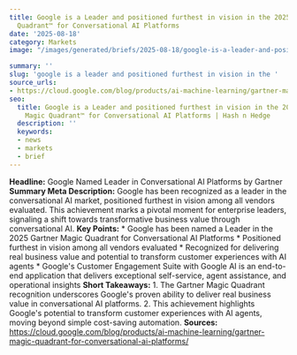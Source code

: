```yaml
---
title: Google is a Leader and positioned furthest in vision in the 2025 Gartner® Magic
  Quadrant™ for Conversational AI Platforms
date: '2025-08-18'
category: Markets
image: "/images/generated/briefs/2025-08-18/google-is-a-leader-and-positioned-furthest-in-vision-in-the-.svg"

summary: ''
slug: 'google is a leader and positioned furthest in vision in the '
source_urls:
- https://cloud.google.com/blog/products/ai-machine-learning/gartner-magic-quadrant-for-conversational-ai-platforms/
seo:
  title: Google is a Leader and positioned furthest in vision in the 2025 Gartner®
    Magic Quadrant™ for Conversational AI Platforms | Hash n Hedge
  description: ''
  keywords:
  - news
  - markets
  - brief
---
```


**Headline:** Google Named Leader in Conversational AI Platforms by Gartner  **Summary Meta Description:** Google has been recognized as a leader in the conversational AI market, positioned furthest in vision among all vendors evaluated. This achievement marks a pivotal moment for enterprise leaders, signaling a shift towards transformative business value through conversational AI.  **Key Points:**  * Google has been named a Leader in the 2025 Gartner Magic Quadrant for Conversational AI Platforms * Positioned furthest in vision among all vendors evaluated * Recognized for delivering real business value and potential to transform customer experiences with AI agents * Google's Customer Engagement Suite with Google AI is an end-to-end application that delivers exceptional self-service, agent assistance, and operational insights  **Short Takeaways:**  1.  The Gartner Magic Quadrant recognition underscores Google's proven ability to deliver real business value in conversational AI platforms. 2.  This achievement highlights Google's potential to transform customer experiences with AI agents, moving beyond simple cost-saving automation.  **Sources:** https://cloud.google.com/blog/products/ai-machine-learning/gartner-magic-quadrant-for-conversational-ai-platforms/ 
